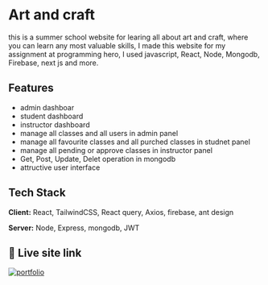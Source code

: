 
# Art and craft

this is a summer school website for learing all about art and craft, where you can learn any most valuable skills, I made this website for my assignment at programming hero, I used javascript, React, Node, Mongodb, Firebase, next js and more. 



## Features

- admin dashboar
- student dashboard
- instructor dashboard
- manage all classes and all users in admin panel
- manage all favourite classes and all purched classes in studnet panel
- manage all pending or approve classes in instructor panel
- Get, Post, Update, Delet operation in mongodb
- attructive user interface



## Tech Stack

**Client:** React, TailwindCSS, React query, Axios, firebase, ant design

**Server:** Node, Express, mongodb, JWT


## 🔗 Live site link
[![portfolio](https://img.shields.io/badge/my_portfolio-000?style=for-the-badge&logo=ko-fi&logoColor=white)](https://katherineoelsner.com/)


